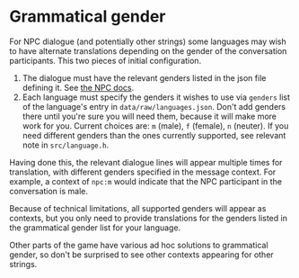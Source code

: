 # Grammatical gender

For NPC dialogue (and potentially other strings) some languages may wish to have alternate
translations depending on the gender of the conversation participants. This two pieces of initial
configuration.

1. The dialogue must have the relevant genders listed in the json file defining it. See
   [the NPC docs](../../mod/json/reference/creatures/npcs).
2. Each language must specify the genders it wishes to use via `genders` list of the language's
   entry in `data/raw/languages.json`. Don't add genders there until you're sure you will need them,
   because it will make more work for you. Current choices are: `m` (male), `f` (female), `n`
   (neuter). If you need different genders than the ones currently supported, see relevant note in
   `src/language.h`.

Having done this, the relevant dialogue lines will appear multiple times for translation, with
different genders specified in the message context. For example, a context of `npc:m` would indicate
that the NPC participant in the conversation is male.

Because of technical limitations, all supported genders will appear as contexts, but you only need
to provide translations for the genders listed in the grammatical gender list for your language.

Other parts of the game have various ad hoc solutions to grammatical gender, so don't be surprised
to see other contexts appearing for other strings.
